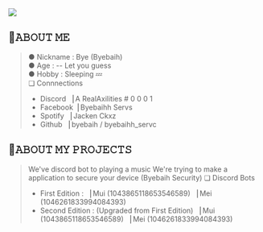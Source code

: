 <img src="https://cdn.discordapp.com/attachments/1054770371699691571/1054770414460616774/about_me.png" />

## 🌟𝙰𝙱𝙾𝚄𝚃 𝙼𝙴
> ● Nickname  : Bye (Byebaih) <br>
> ● Age       : -- Let you guess <br>
> ● Hobby     : Sleeping 💤 <br>
> ❏ Connnections <br>
> - Discord ▕ A RealAxilities # 0 0 0 1 <br>
> - Facebook▕ Byebaihh Servs <br>
> - Spotify ▕ Jacken Ckxz <br>
> - Github  ▕ byebaih / byebaihh_servc <br>
 
## 🌟𝙰𝙱𝙾𝚄𝚃 𝙼𝚈 𝙿𝚁𝙾𝙹𝙴𝙲𝚃𝚂

> We've discord bot to playing a music 
> We're trying to make a application to secure your device (Byebaih Security)
> ❏ Discord Bots
> - First Edition :
> ▕ Mui (1043865118653546589)
> ▕ Mei (1046261833994084393)
> - Second Edition : (Upgraded from First Edition)
> ▕ Mui (1043865118653546589)
> ▕ Mei (1046261833994084393)
